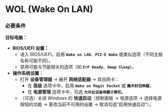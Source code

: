 # WOL (Wake On LAN)

### 必要条件
**目标电脑：**
- **BIOS/UEFI 设置：**
  - 进入 BIOS/UEFI，启用 **`Wake on LAN`**、**`PCI-E Wake`** 或类似选项（不同主板名称可能不同）。
  - 禁用可能与节能相关的选项（如 **`ErP Ready`**、**`Deep Sleep`**）。
- **操作系统设置：**
  - 打开 **设备管理器** → 展开 **网络适配器** → 双击网卡：
    - 在 **高级** 选项卡中，启用 **`Wake on Magic Packet`** 或 **`魔术封包唤醒`**。
    - 在 **电源管理** 选项卡中，勾选 **`允许此设备唤醒计算机`**。
  - （可选）关闭 Windows 的 **快速启动**（控制面板 → 电源选项 → 选择电源按钮的功能 → 更改当前不可用的设置 → 取消勾选“启用快速启动”）。
